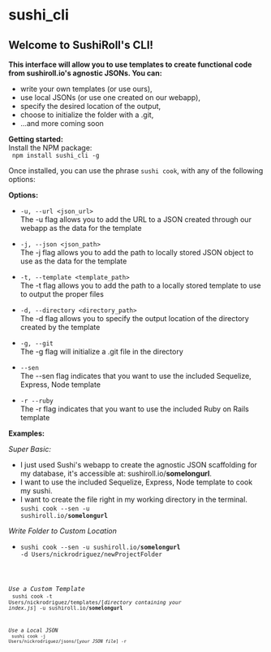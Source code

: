 # sushi_cli

<h2><strong>Welcome to SushiRoll's CLI!</strong></h2>

<strong>This interface will allow you to use templates to create functional code from sushiroll.io's agnostic JSONs. You can:</strong>
- write your own templates (or use ours),
- use local JSONs (or use one created on our webapp),
- specify the desired location of the output,
- choose to initialize the folder with a .git,
- ...and more coming soon

<strong>Getting started:</strong> <br />
  Install the NPM package: <br />
  <code> npm install sushi_cli -g </code><br />


Once installed, you can use the phrase <code>sushi cook</code>, with any of the following options:

 <strong>Options:</strong>

  - <code>-u, --url \<json_url\></code> <br />
    The -u flag allows you to add the URL to a JSON created through our webapp as the data for the template

  - <code>-j, --json \<json_path\></code> <br />
    The -j flag allows you to add the path to locally stored JSON object to use as the data for the template

  - <code>-t, --template \<template_path\></code> <br />
    The -t flag allows you to add the path to a locally stored template to use to output the proper files

  - <code>-d, --directory \<directory_path\></code> <br />
    The -d flag allows you to specify the output location of the directory created by the template

  - <code>-g, --git</code> <br />
    The -g flag will initialize a .git file in the directory

  - <code>--sen</code> <br />
    The --sen flag indicates that you want to use the included Sequelize, Express, Node template

  - <code>-r --ruby </code> <br />
    The -r flag indicates that you want to use the included Ruby on Rails template


<strong>Examples:</strong><br />

  _Super Basic:_ <br />
  - I just used Sushi's webapp to create the agnostic JSON scaffolding for my database, it's accessible at: sushiroll.io/**somelongurl**. <br />
  - I want to use the included Sequelize, Express, Node template to cook my sushi.<br />
  - I want to create the file right in my working directory in the terminal.<br />
  <code>sushi cook --sen -u sushiroll.io/**somelongurl**</code><br />

  _Write Folder to Custom Location_ <br />
  - <code>sushi cook --sen -u sushiroll.io/**somelongurl** -d Users/nickrodriguez/newProjectFolder<br />

  _Use a Custom Template_ <br />
  <code>sushi cook -t Users/nickrodriguez/templates/[*directory containing your index.js*] -u sushiroll.io/**somelongurl**<br />

  _Use a Local JSON_ <br />
  <code>sushi cook -j Users/nickrodriguez/jsons/[*your JSON file*] -r<br />

